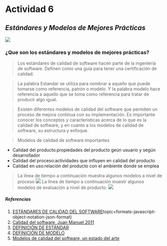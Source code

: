 # Actividad 6
##    ***Estándares y Modelos de Mejores Prácticas***
![](https://casandrasoft.com/wp-content/uploads/2017/12/calidad2-300x241.jpg)
### ¿Que son los estándares y modelos de mejores prácticas?
>Los estándares de calidad de software hacen parte de la ingeniería de software. Definen como una guía para tener una certificación de calidad.

>La palabra Estandar se utiliza para nombrar a aquello que puede tomarse como referencia, patrón o modelo. Y la palabra modelo hace referencia a aquello que se toma como referencia para tratar de producir algo igual.

>Existen diferentes modelos de calidad del software que permiten un proceso de mejora continua con su implementación.
>Es importante conocer los conceptos y características acerca de lo que es la calidad de software, y en cuanto a los modelos de calidad de software, su estructura y enfoque.

>Modelos de calidad de software  importantes

* Calidad del producto:propiedades del producto geún usuario y según desarrollador
* Calidad del proceso:actividades que influyen en calidad del producto
* Calidad en uso:relación del producto con el ambiente donde se emplea

>La línea de tiempo a continuación muestra  algunos modelos a nivel de proceso
![](https://www.redalyc.org/journal/2654/265452747018/1900-3803-entra-13-01-00236-gf2.png)
> La línea de tiempo a continuación muestr algunos modelos de evaluación a nivel de producto.
![](https://www.redalyc.org/journal/2654/265452747018/1900-3803-entra-13-01-00236-gf3.png)


##### Referencias
1. [ESTÁNDARES DE CALIDAD DEL SOFTWARE](http://estandarescalidadsoftware.blogspot.com/)topic=formats-javascript-object-notation-json-format)
2. [Calidad del software, Juan Manuel 2011](https://www.uv.mx/personal/jfernandez/files/2010/07/8_Calidad.pdf)
3. [DEFINICIÓN DE ESTÁNDAR](https://definicion.de/estandar/)
4. [DEFINICIÓN DE MODELO](https://definicion.de/modelo/)
5. [Modelos de calidad del software, un estado del arte](https://www.redalyc.org/journal/2654/265452747018/html/)